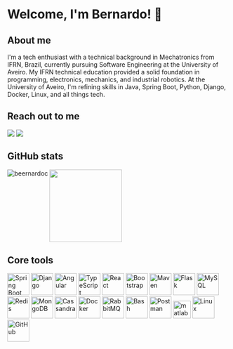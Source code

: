 # Welcome, I'm Bernardo! 👋 

## About me
I'm a tech enthusiast with a technical background in Mechatronics from IFRN, Brazil, currently pursuing Software Engineering at the University of Aveiro. My IFRN technical education provided a solid foundation in programming, electronics, mechanics, and industrial robotics. At the University of Aveiro, I'm refining skills in Java, Spring Boot, Python, Django, Docker, Linux, and all things tech.

## Reach out to me
<div> <a href="https://www.linkedin.com/in/beernardopinto/" target="_blank"><img loading="lazy" src="https://img.shields.io/badge/-LinkedIn-%230077B5?style=for-the-badge&logo=linkedin&logoColor=white" target="_blank"></a> <a href = "mailto:bernardopinto@ua.pt"><img loading="lazy" src="https://img.shields.io/badge/Outlook-0072C6?style=for-the-badge&logo=microsoft-outlook&logoColor=white" target="_blank"></a> </div>
</div>

## GitHub stats

<a href="https://github.com/beernardoc">
  <!-- Gráfico de estatísticas gerais -->
  <img height="165em" src="https://github-readme-stats.vercel.app/api?username=beernardoc&theme=tokyonight&show_icons=true&hide=issues,stars" />

  <!-- Gráfico de linguagens mais usadas -->
  <img align="left" src="https://github-readme-stats.vercel.app/api/top-langs?username=beernardoc&show_icons=true&theme=tokyonight&locale=en&layout=compact" alt="beernardoc" />
</a>

## Core tools
<p align="left">
  <img src="https://www.vectorlogo.zone/logos/springio/springio-icon.svg" alt="Spring Boot" height="50"/>
  <img src="https://www.vectorlogo.zone/logos/djangoproject/djangoproject-ar21.svg" alt="Django" height="50"/>
  <img src="https://www.vectorlogo.zone/logos/angular/angular-icon.svg" alt="Angular" height="50"/>
  <img src="https://www.vectorlogo.zone/logos/typescriptlang/typescriptlang-icon.svg" alt="TypeScript" height="50"/>
  <img src="https://www.vectorlogo.zone/logos/reactjs/reactjs-icon.svg" alt="React" height="50"/>
  <img src="https://www.vectorlogo.zone/logos/getbootstrap/getbootstrap-icon.svg" alt="Bootstrap" height="50"/>
  <img src="https://www.vectorlogo.zone/logos/apache_maven/apache_maven-ar21.svg" alt="Maven" height="50"/>
  <img src="https://www.vectorlogo.zone/logos/pocoo_flask/pocoo_flask-icon.svg" alt="Flask" height="50"/>
  <img src="https://www.vectorlogo.zone/logos/mysql/mysql-icon.svg" alt="MySQL" height="50"/>
  <img src="https://www.vectorlogo.zone/logos/redis/redis-ar21.svg" alt="Redis" height="50"/>
  <img src="https://www.vectorlogo.zone/logos/mongodb/mongodb-icon.svg" alt="MongoDB" height="50"/>
  <img src="https://www.vectorlogo.zone/logos/apache_cassandra/apache_cassandra-icon.svg" alt="Cassandra" height="50"/>
  <img src="https://www.vectorlogo.zone/logos/docker/docker-icon.svg" alt="Docker" height="50"/>
  <img src="https://www.vectorlogo.zone/logos/rabbitmq/rabbitmq-icon.svg" alt="RabbitMQ" height="50"/>
  <img src="https://www.vectorlogo.zone/logos/gnu_bash/gnu_bash-icon.svg" alt="Bash" height="50"/>
  <img src="https://www.vectorlogo.zone/logos/getpostman/getpostman-icon.svg" alt="Postman" height="50"/>
<a href="https://www.mathworks.com/" target="_blank" rel="noreferrer"> <img src="https://upload.wikimedia.org/wikipedia/commons/2/21/Matlab_Logo.png" alt="matlab" width="40" height="40"/></a> <img src="https://www.vectorlogo.zone/logos/linux/linux-icon.svg" alt="Linux" height="50"/>
<img src="https://www.vectorlogo.zone/logos/github/github-icon.svg" alt="GitHub" height="50"/>
</p>
